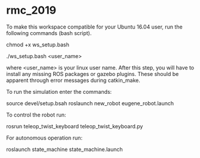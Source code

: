 # rmc_2019

To make this workspace compatible for your Ubuntu 16.04 user, run the following commands (bash script).

chmod +x ws_setup.bash

./ws_setup.bash <user_name>

where <user_name> is your linux user name.
After this step, you will have to install any missing ROS packages or gazebo plugins. 
These should be apparent through error messages during catkin_make.

To run the simulation enter the commands:

source devel/setup.bsah
roslaunch new_robot eugene_robot.launch

To control the robot run:

rosrun teleop_twist_keyboard teleop_twist_keyboard.py

For autonomous operation run:

roslaunch state_machine state_machine.launch

